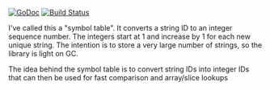 [![GoDoc](https://godoc.org/github.com/philpearl/symboltab?status.svg)](https://godoc.org/github.com/philpearl/symboltab) 
[![Build Status](https://travis-ci.org/philpearl/symboltab.svg)](https://travis-ci.org/philpearl/symboltab)


I've called this a "symbol table". It converts a string ID to an integer sequence number. The integers start at 1 and increase by 1 for each new unique string. The intention is to store a very large number of strings, so the library is light on GC. 

The idea behind the symbol table is to convert string IDs into integer IDs that can then be used for fast comparison and array/slice lookups